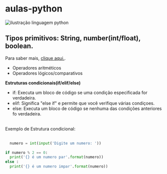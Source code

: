 # aulas-python

![ilustração linguagem python](https://beecrowd.com/wp-content/uploads/2024/04/2022-07-19-Melhores-cursos-de-Python.jpg)

## Tipos primitivos: String, number(int/float), boolean. <br/>
  Para saber mais, [clique aqui.](https://pythonacademy.com.br/blog/tipos-de-variaveis-no-python).
  
- Operadores aritméticos
- Operadores lógicos/comparativos
  
 **Estruturas condicionais(if/elif/else)**

- if: Executa um bloco de código se uma condição especificada for verdadeira.
- elif: Significa "else if" e permite que você verifique várias condiçoes.
- else: Executa um bloco de código se nenhuma das condições anteriores fo verdadeira.<br/>

 <br/> Exemplo de Estrutura condicional:<br/><br/>

```py
  numero = int(input('Digite um numero: '))    
                                                
if numero % 2 == 0:                              
  print('{} é um numero par'.format(numero))     
else :                                           
  print('{} é um numero impar'.format(numero))
```
